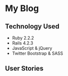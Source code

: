 # My Blog

Technology Used
---
- Ruby 2.2.2
- Rails 4.2.3
- JavaScript & jQuery
- Twitter Bootstrap & SASS

User Stories
---